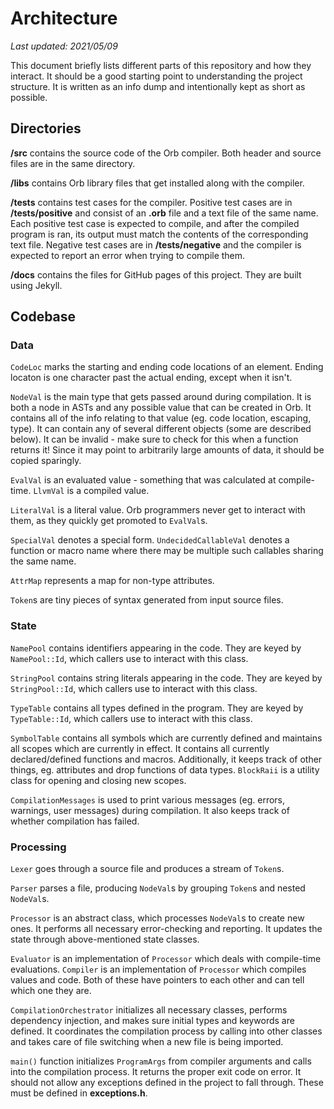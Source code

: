 # Architecture

*Last updated: 2021/05/09*

This document briefly lists different parts of this repository and how they interact. It should be a good starting point to understanding the project structure. It is written as an info dump and intentionally kept as short as possible.

## Directories

**/src** contains the source code of the Orb compiler. Both header and source files are in the same directory.

**/libs** contains Orb library files that get installed along with the compiler.

**/tests** contains test cases for the compiler. Positive test cases are in **/tests/positive** and consist of an **.orb** file and a text file of the same name. Each positive test case is expected to compile, and after the compiled program is ran, its output must match the contents of the corresponding text file. Negative test cases are in **/tests/negative** and the compiler is expected to report an error when trying to compile them.

**/docs** contains the files for GitHub pages of this project. They are built using Jekyll.

## Codebase

### Data

`CodeLoc` marks the starting and ending code locations of an element. Ending locaton is one character past the actual ending, except when it isn't.

`NodeVal` is the main type that gets passed around during compilation. It is both a node in ASTs and any possible value that can be created in Orb. It contains all of the info relating to that value (eg. code location, escaping, type). It can contain any of several different objects (some are described below). It can be invalid - make sure to check for this when a function returns it! Since it may point to arbitrarily large amounts of data, it should be copied sparingly.

`EvalVal` is an evaluated value - something that was calculated at compile-time. `LlvmVal` is a compiled value.

`LiteralVal` is a literal value. Orb programmers never get to interact with them, as they quickly get promoted to `EvalVal`s.

`SpecialVal` denotes a special form. `UndecidedCallableVal` denotes a function or macro name where there may be multiple such callables sharing the same name.

`AttrMap` represents a map for non-type attributes.

`Token`s are tiny pieces of syntax generated from input source files.

### State

`NamePool` contains identifiers appearing in the code. They are keyed by `NamePool::Id`, which callers use to interact with this class.

`StringPool` contains string literals appearing in the code. They are keyed by `StringPool::Id`, which callers use to interact with this class.

`TypeTable` contains all types defined in the program. They are keyed by `TypeTable::Id`, which callers use to interact with this class.

`SymbolTable` contains all symbols which are currently defined and maintains all scopes which are currently in effect. It contains all currently declared/defined functions and macros. Additionally, it keeps track of other things, eg. attributes and drop functions of data types. `BlockRaii` is a utility class for opening and closing new scopes.

`CompilationMessages` is used to print various messages (eg. errors, warnings, user messages) during compilation. It also keeps track of whether compilation has failed.

### Processing

`Lexer` goes through a source file and produces a stream of `Token`s.

`Parser` parses a file, producing `NodeVal`s by grouping `Token`s and nested `NodeVal`s.

`Processor` is an abstract class, which processes `NodeVal`s to create new ones. It performs all necessary error-checking and reporting. It updates the state through above-mentioned state classes.

`Evaluator` is an implementation of `Processor` which deals with compile-time evaluations. `Compiler` is an implementation of `Processor` which compiles values and code. Both of these have pointers to each other and can tell which one they are.

`CompilationOrchestrator` initializes all necessary classes, performs dependency injection, and makes sure initial types and keywords are defined. It coordinates the compilation process by calling into other classes and takes care of file switching when a new file is being imported.

`main()` function initializes `ProgramArgs` from compiler arguments and calls into the compilation process. It returns the proper exit code on error. It should not allow any exceptions defined in the project to fall through. These must be defined in **exceptions.h**.